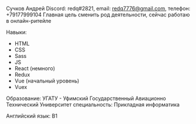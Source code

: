 Сучков Андрей
Discord: redq#2821, email: redq7776@gmail.com, телефон: +79177999104
Главная  цель сменить род деятельности, сейчас работаю в онлайн-ритейле

Навыки:
- HTML
- CSS
- Sass
- JS
- React (немного)
- Redux
- Vue (начальный уровень)
- Vuex

Образование:
 УГАТУ - Уфимский Государственный Авиационно Технический Университет
 специальность: Прикладная информатика

Английский язык: B1